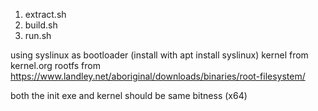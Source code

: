 1. extract.sh
2. build.sh
3. run.sh

using syslinux as bootloader (install with apt install syslinux)
kernel from kernel.org
rootfs from https://www.landley.net/aboriginal/downloads/binaries/root-filesystem/

both the init exe and kernel should be same bitness (x64)
